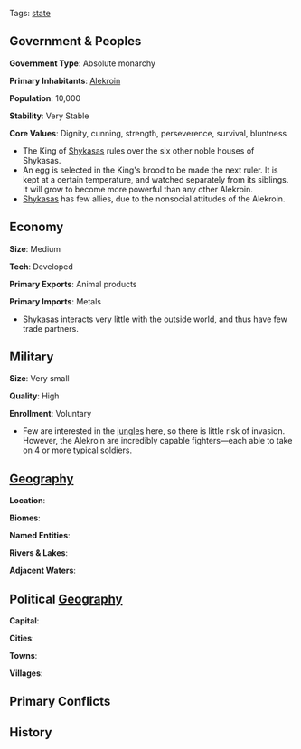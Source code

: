 Tags: [state](States)

## Government & Peoples

**Government Type**: Absolute monarchy

**Primary Inhabitants**: [Alekroin](Alekroin)

**Population**: 10,000

**Stability**: Very Stable

**Core Values**: Dignity, cunning, strength, perseverence, survival, bluntness

- The King of [Shykasas](Shykasas) rules over the six other noble houses of Shykasas.
- An egg is selected in the King's brood to be made the next ruler. It is kept at a certain temperature, and watched separately from its siblings. It will grow to become more powerful than any other Alekroin.
- [Shykasas](Shykasas) has few allies, due to the nonsocial attitudes of the Alekroin.


## Economy

**Size**: Medium

**Tech**: Developed

**Primary Exports**: Animal products

**Primary Imports**: Metals

- Shykasas interacts very little with the outside world, and thus have few trade partners.


## Military

**Size**: Very small

**Quality**: High

**Enrollment**: Voluntary

- Few are interested in the [jungles](Jungles) here, so there is little risk of invasion. However, the Alekroin are incredibly capable fighters—each able to take on 4 or more typical soldiers. 


## [Geography](Geography)

**Location**: 

**Biomes**: 

**Named Entities**:

**Rivers & Lakes**: 

**Adjacent Waters**: 


## Political [Geography](Geography)

**Capital**: 

**Cities**: 

**Towns**: 

**Villages**: 


## Primary Conflicts


## History

